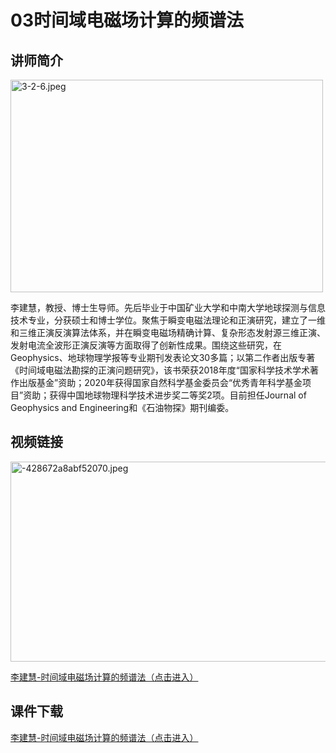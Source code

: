 # 03时间域电磁场计算的频谱法

## 讲师简介
<html>
<head> 
<meta charset="utf-8"> 
</head>
<body>
  

<p><img src="https://s1.imagehub.cc/images/2023/08/28/3-2-6.jpeg" alt="3-2-6.jpeg" border="0" width="500" height="340" /></p>                         

</body>
</html>


李建慧，教授、博士生导师。先后毕业于中国矿业大学和中南大学地球探测与信息技术专业，分获硕士和博士学位。聚焦于瞬变电磁法理论和正演研究，建立了一维和三维正演反演算法体系，并在瞬变电磁场精确计算、复杂形态发射源三维正演、发射电流全波形正演反演等方面取得了创新性成果。围绕这些研究，在Geophysics、地球物理学报等专业期刊发表论文30多篇；以第二作者出版专著《时间域电磁法勘探的正演问题研究》，该书荣获2018年度“国家科学技术学术著作出版基金”资助；2020年获得国家自然科学基金委员会“优秀青年科学基金项目”资助；获得中国地球物理科学技术进步奖二等奖2项。目前担任Journal of Geophysics and Engineering和《石油物探》期刊编委。

## 视频链接

<img src="https://s1.imagehub.cc/images/2023/08/28/-428672a8abf52070.jpeg" alt="-428672a8abf52070.jpeg" border="0"  width="550" height="320"/>

[李建慧-时间域电磁场计算的频谱法（点击进入）](https://www.bilibili.com/video/BV19G411o7o2/?share_source=copy_web)
## 课件下载

[李建慧-时间域电磁场计算的频谱法（点击进入）](https://916aedf0-2a44-4742-b053-7e90f7fc828d.filesusr.com/ugd/478d0c_6a215b4f535444fc9eed4cf92ec113c7.pdf)

